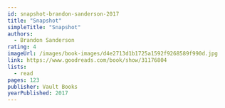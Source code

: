 ```yaml
---
id: snapshot-brandon-sanderson-2017
title: "Snapshot"
simpleTitle: "Snapshot"
authors:
  - Brandon Sanderson
rating: 4
imageUrl: /images/book-images/d4e2713d1b1725a1592f9268589f990d.jpg
link: https://www.goodreads.com/book/show/31176804
lists:
  - read
pages: 123
publisher: Vault Books
yearPublished: 2017
---
```

